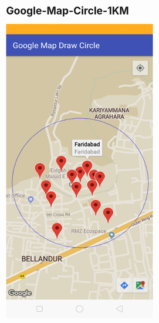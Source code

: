 # Google-Map-Circle-1KM


<img src="https://raw.githubusercontent.com/kotlinwinds/Google-Map-Circle-1KM/master/art/pic1.png"
           data-canonical-src="#" width="400" height="800" />
